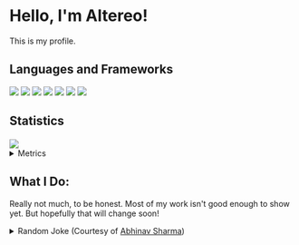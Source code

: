 # Hello, I'm Altereo!
 This is my profile.
 
## Languages and Frameworks
 <span>
  	<img src="https://img.shields.io/badge/node.js%20-%2343853D.svg?&style=for-the-badge&logo=node.js&logoColor=white"/>
   <img src="https://img.shields.io/badge/javascript%20-%23323330.svg?&style=for-the-badge&logo=javascript&logoColor=%23F7DF1E"/>
   <img src="https://img.shields.io/badge/css3%20-%231572B6.svg?&style=for-the-badge&logo=css3&logoColor=white"/>
   <img src="https://img.shields.io/badge/python%20-%2314354C.svg?&style=for-the-badge&logo=python&logoColor=white"/>
   <img src="https://img.shields.io/badge/shell_script%20-%23121011.svg?&style=for-the-badge&logo=gnu-bash&logoColor=white"/>
 </span>
 <span>
   <img src="https://img.shields.io/badge/react%20-%2320232a.svg?&style=for-the-badge&logo=react&logoColor=%2361DAFB"/>
   <img src="https://img.shields.io/badge/jquery%20-%230769AD.svg?&style=for-the-badge&logo=jquery&logoColor=white"/>
 </span>
 
## Statistics
 <a href="https://github.com/anuraghazra/github-readme-stats">
  <img align="center" src="https://github-readme-stats.vercel.app/api?username=altereo&count_private=true&show_icons=true" />
 </a>


<details>
 <summary>
  Metrics
 </summary>
 
<!--START_SECTION:waka-->
**🐱 My Github Data** 

> 📦 180.2 kB Used in Github's Storage 
 > 
> 🚫 Not Opted to Hire
 > 
> 📜 5 Public Repositories
 > 
> 🔑 17 Private Repositories 

**I'm an Early 🐤** 

```text
🌞 Morning    11 commits     ██████░░░░░░░░░░░░░░░░░░░   26.83% 
🌆 Daytime    29 commits     █████████████████░░░░░░░░   70.73% 
🌃 Evening    1 commits      ░░░░░░░░░░░░░░░░░░░░░░░░░   2.44% 
🌙 Night      0 commits      ░░░░░░░░░░░░░░░░░░░░░░░░░   0.0%

```
📅 **I'm Most Productive on Tuesday** 

```text
Monday       1 commits      ░░░░░░░░░░░░░░░░░░░░░░░░░   2.44% 
Tuesday      28 commits     █████████████████░░░░░░░░   68.29% 
Wednesday    6 commits      ███░░░░░░░░░░░░░░░░░░░░░░   14.63% 
Thursday     1 commits      ░░░░░░░░░░░░░░░░░░░░░░░░░   2.44% 
Friday       4 commits      ██░░░░░░░░░░░░░░░░░░░░░░░   9.76% 
Saturday     0 commits      ░░░░░░░░░░░░░░░░░░░░░░░░░   0.0% 
Sunday       1 commits      ░░░░░░░░░░░░░░░░░░░░░░░░░   2.44%

```


📊 **This Week I Spent My Time On** 

```text
⌚︎ Time Zone: Australia/Darwin

💬 Programming Languages: 
JavaScript               1 hr 19 mins        █████████████████░░░░░░░░   67.75% 
Python                   33 mins             ███████░░░░░░░░░░░░░░░░░░   28.62% 
JSON                     4 mins              █░░░░░░░░░░░░░░░░░░░░░░░░   3.63% 
Other                    0 secs              ░░░░░░░░░░░░░░░░░░░░░░░░░   0.0%

🔥 Editors: 
Atom                     1 hr 58 mins        █████████████████████████   100.0%

🐱‍💻 Projects: 
aurnovus                 1 hr 24 mins        █████████████████░░░░░░░░   71.38% 
CryptoHack               33 mins             ███████░░░░░░░░░░░░░░░░░░   28.62% 
Unknown Project          0 secs              ░░░░░░░░░░░░░░░░░░░░░░░░░   0.0%

💻 Operating System: 
Windows                  1 hr 58 mins        █████████████████████████   100.0%

```

**I Mostly Code in JavaScript** 

```text
JavaScript               14 repos            ████████████████████░░░░░   82.35% 
Python                   2 repos             ███░░░░░░░░░░░░░░░░░░░░░░   11.76% 
HTML                     1 repo              █░░░░░░░░░░░░░░░░░░░░░░░░   5.88%

```


**Timeline**

![Chart not found](https://raw.githubusercontent.com/altereo/altereo/master/charts/bar_graph.png) 


<!--END_SECTION:waka-->
</details>

## What I Do:
 Really not much, to be honest. Most of my work isn't good enough to show yet. But hopefully that will change soon!

<details>
 <summary>
  Random Joke (Courtesy of <a href=https://github.com/ABSphreak/readme-jokes>Abhinav Sharma</a>)
 </summary>
 <img src="https://readme-jokes.vercel.app/api" alt="Jokes Card" />
</details>
